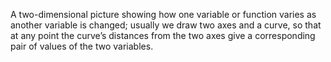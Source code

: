 A two-dimensional picture showing how one variable or function varies as
another variable is changed; usually we draw two axes and a curve, so
that at any point the curve’s distances from the two axes give a
corresponding pair of values of the two variables.

